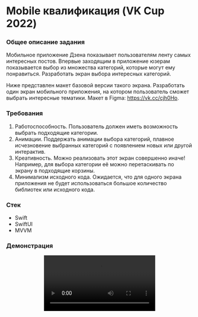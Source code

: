 # Mobile квалификация (VK Cup 2022)

### Общее описание задания
Мобильное приложение Дзена показывает пользователям ленту самых интересных постов. Впервые заходящим в приложение юзерам показывается выбор из множества категорий, которые могут ему понравиться. Разработать экран выбора интересных категорий.

Ниже представлен макет базовой версии такого экрана. Разработать один экран мобильного приложения, на котором пользователь сможет выбрать интересные тематики. Макет в Figma: https://vk.cc/cjh0Ho.

### Требования
1. Работоспособность. Пользователь должен иметь возможность выбрать подходящие категории.
2. Анимации. Поддержать анимации выбора категорий, плавное исчезновение выбранных категорий с появлением новых или другой интерактив.
3. Креативность. Можно реализовать этот экран совершенно иначе! Например, для выбора категории её можно перетаскивать по экрану в подходящие корзины.
4. Минимализм исходного кода. Ожидается, что для одного экрана приложения не будет использоваться большое количество библиотек или исходного кода.

### Стек
 - Swift
 - SwiftUI
 - MVVM

### Демонстрация
<div align="center">
  <video src="https://user-images.githubusercontent.com/69767713/206874929-71aeff88-73d9-4538-8080-ef8846f16104.mp4"/>
<div/>
